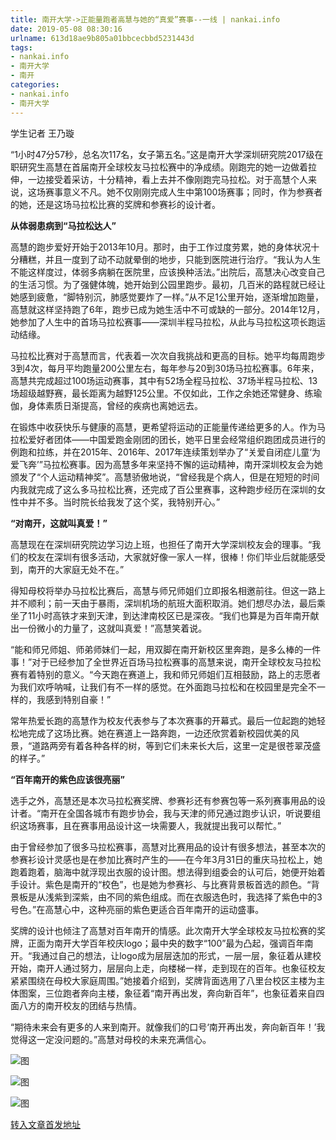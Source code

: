 ```yaml
---
title: 南开大学->正能量跑者高慧与她的“真爱”赛事--一线 | nankai.info
date: 2019-05-08 08:30:16
urlname: 613d18ae9b805a01bbcecbbd5231443d
tags: 
- nankai.info
- 南开大学
- 南开
categories:
- nankai.info
- 南开大学
---
```



学生记者 王乃璇

“1小时47分57秒，总名次117名，女子第五名。”这是南开大学深圳研究院2017级在职研究生高慧在首届南开全球校友马拉松赛中的净成绩。刚跑完的她一边做着拉伸，一边接受着采访，十分精神，看上去并不像刚跑完马拉松。对于高慧个人来说，这场赛事意义不凡。她不仅刚刚完成人生中第100场赛事；同时，作为参赛者的她，还是这场马拉松比赛的奖牌和参赛衫的设计者。

**从体弱患病到“马拉松达人”**

高慧的跑步爱好开始于2013年10月。那时，由于工作过度劳累，她的身体状况十分糟糕，并且一度到了动不动就晕倒的地步，只能到医院进行治疗。“我认为人生不能这样度过，体弱多病躺在医院里，应该换种活法。”出院后，高慧决心改变自己的生活习惯。为了强健体魄，她开始到公园里跑步。最初，几百米的路程就已经让她感到疲惫，“脚特别沉，肺感觉要炸了一样。”从不足1公里开始，逐渐增加跑量，高慧就这样坚持跑了6年，跑步已成为她生活中不可或缺的一部分。2014年12月，她参加了人生中的首场马拉松赛事——深圳半程马拉松，从此与马拉松这项长跑运动结缘。

马拉松比赛对于高慧而言，代表着一次次自我挑战和更高的目标。她平均每周跑步3到4次，每月平均跑量200公里左右，每年参与20到30场马拉松赛事。6年来，高慧共完成超过100场运动赛事，其中有52场全程马拉松、37场半程马拉松、13场超级越野赛，最长距离为越野125公里。不仅如此，工作之余她还常健身、练瑜伽，身体素质日渐提高，曾经的疾病也离她远去。

在锻炼中收获快乐与健康的高慧，更希望将运动的正能量传递给更多的人。作为马拉松爱好者团体——中国爱跑金刚团的团长，她平日里会经常组织跑团成员进行的例跑和拉练，并在2015年、2016年、2017年连续策划举办了“关爱自闭症儿童‘为爱飞奔’”马拉松赛事。因为高慧多年来坚持不懈的运动精神，南开深圳校友会为她颁发了“个人运动精神奖”。高慧骄傲地说，“曾经我是个病人，但是在短短的时间内我就完成了这么多马拉松比赛，还完成了百公里赛事，这种跑步经历在深圳的女性中并不多。当时院长给我发了这个奖，我特别开心。”

**“对南开，这就叫真爱！”**

高慧现在在深圳研究院边学习边上班，也担任了南开大学深圳校友会的理事。“我们的校友在深圳有很多活动，大家就好像一家人一样，很棒！你们毕业后就能感受到，南开的大家庭无处不在。”

得知母校将举办马拉松比赛后，高慧与师兄师姐们立即报名相邀前往。但这一路上并不顺利；前一天由于暴雨，深圳机场的航班大面积取消。她们想尽办法，最后乘坐了11小时高铁才来到天津，到达津南校区已是深夜。“我们也算是为百年南开献出一份微小的力量了，这就叫真爱！”高慧笑着说。

“能和师兄师姐、师弟师妹们一起，用双脚在南开新校区里奔跑，是多么棒的一件事！”对于已经参加了全世界近百场马拉松赛事的高慧来说，南开全球校友马拉松赛有着特别的意义。“今天跑在赛道上，我和师兄师姐们互相鼓励，路上的志愿者为我们欢呼呐喊，让我们有不一样的感觉。在外面跑马拉松和在校园里是完全不一样的，我感到特别自豪！”

常年热爱长跑的高慧作为校友代表参与了本次赛事的开幕式。最后一位起跑的她轻松地完成了这场比赛。她在赛道上一路奔跑，一边还欣赏着新校园优美的风景，“道路两旁有着各种各样的树，等到它们未来长大后，这里一定是很苍翠茂盛的样子。”

**“百年南开的紫色应该很亮丽”**

选手之外，高慧还是本次马拉松赛奖牌、参赛衫还有参赛包等一系列赛事用品的设计者。“南开在全国各城市有跑步协会，我与天津的师兄通过跑步认识，听说要组织这场赛事，且在赛事用品设计这一块需要人，我就提出我可以帮忙。”

由于曾经参加了很多马拉松赛事，高慧对比赛用品的设计有很多想法，甚至本次的参赛衫设计灵感也是在参加比赛时产生的——在今年3月31日的重庆马拉松上，她跑着跑着，脑海中就浮现出衣服的设计图。想法得到组委会的认可后，她便开始着手设计。紫色是南开的“校色”，也是她为参赛衫、与比赛背景板首选的颜色。“背景板是从浅紫到深紫，由不同的紫色组成。而在衣服选色时，我选择了紫色中的3号色。”在高慧心中，这种亮丽的紫色更适合百年南开的运动盛事。

奖牌的设计也倾注了高慧对百年南开的情感。此次南开大学全球校友马拉松赛的奖牌，正面为南开大学百年校庆logo；最中央的数字“100”最为凸起，强调百年南开。“我通过自己的想法，让logo成为层层迭加的形式，一层一层，象征着从建校开始，南开人通过努力，层层向上走，向楼梯一样，走到现在的百年。也象征校友紧紧围绕在母校大家庭周围。”她接着介绍到，奖牌背面选用了八里台校区主楼为主体图案，三位跑者奔向主楼，象征着“南开再出发，奔向新百年”，也象征着来自四面八方的南开校友的团结与热情。

“期待未来会有更多的人来到南开。就像我们的口号‘南开再出发，奔向新百年！’我觉得这一定没问题的。”高慧对母校的未来充满信心。



![图](http://news.nankai.edu.cn/pic/0/00/35/29/352926_868462.jpg)

![图](http://news.nankai.edu.cn/pic/0/00/35/29/352924_812196.jpg)

![图](http://news.nankai.edu.cn/pic/0/00/35/29/352925_052068.jpg)

[转入文章首发地址](http://news.nankai.edu.cn/zhxw/system/2019/05/08/000449436.shtml)